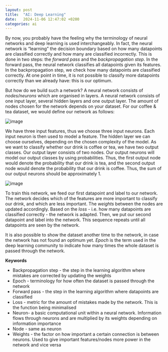 ```yaml
---
layout: post
title:  "AI: Deep Learning"
date:   2024-11-06 12:47:02 +0200
categories: ai
---
```


By now, you probably have the feeling why the terminology of neural networks and deep learning is used interchangeably. In fact, the neural network is “learning” the decision boundary based on how many datapoints are classified correctly and how many are classified incorrectly. This is done in two steps: the <i>forward pass</i> and the <i>backpropagation step</i>. In the forward pass, the neural network classifies all datapoints given its features. In the backpropagation step, we check how many datapoints are classified correctly. At one point in time, it is not possible to classify more datapoints correctly than we already have: this is our optimum.

But how do we build such a network? A neural network consists of <i>nodes/neurons</i> which are organised in layers. A neural network consists of one input layer, several hidden layers and one output layer. The amount of nodes chosen for the network depends on your dataset. For our coffee & tea dataset, we would define our network as follows:

![image](https://bruteforcemisa.github.io/hackermouses-guide-through-cyberspace/assets/images/DNN.png) 

We have three input features, thus we choose three input neurons. Each input neuron is then used to model a feature. The hidden layer we can choose ourselves, depending on the chosen complexity of the model. As we want to classify whether our drink is coffee or tea, we have two output classes. Our output layer consists of two nodes. Our output neurons will model our output classes by using probabilities. Thus, the first output node would denote the probability that our drink is tea, and the second output node would denote the probability that our drink is coffee. Thus, the sum of our output neurons should be approximately 1.

![image](https://bruteforcemisa.github.io/hackermouses-guide-through-cyberspace/assets/images/DNNtraining.png) 

To train this network, we feed our first datapoint and label to our network. The network decides which of the features are more important to classify our drink, and which are less important. The <i>weights</i> between the nodes are updated accordingly. Based on the <i>loss</i> - i.e. how many datapoints are classified correctly - the network is adapted. Then, we put our second datapoint and label into the network. This sequence repeats until all datapoints are seen by the network.

It is also possible to show the dataset another time to the network, in case the network has not found an optimum yet. <i>Epoch</i> is the term used in the deep learning community to indicate how many times the whole dataset is passed through the network.



<b>Keywords</b>
<ul>
<li>Backpropagation step - the step in the learning algorithm where mistakes are corrected by updating the weights</li>
<li>Epoch - terminology for how often the dataset is passed through the network  </li>
<li>Forward pass - the step in the learning algorithm where datapoints are classified </li>
<li>Loss - metric for the amount of mistakes made by the network. This is the function being minimalised  </li>
<li>Neuron- a basic computational unit within a neural network. Information flows through neurons and are multiplied by its weights depending on information importance </li>
<li>Node - same as neuron</li>
<li>Weights - the factor on how important a certain connection is between neurons. Used to give important features/nodes more power in the network and vice versa</li>
</ul>